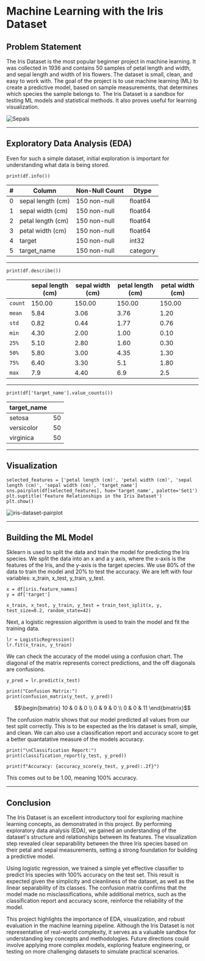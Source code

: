 # Machine Learning with the Iris Dataset

## Problem Statement

The Iris Dataset is the most popular beginner project in machine learning. It was collected in 1936 and contains 50 samples of petal length and width, and sepal length and width of Iris flowers. The dataset is small, clean, and easy to work with. The goal of the project is to use machine learning (ML) to create a predictive model, based on sample measurements, that determines which species the sample belongs to. The Iris Dataset is a sandbox for testing ML models and statistical methods. It also proves useful for learning visualization.

![Sepals](https://github.com/user-attachments/assets/08bad192-0a7a-40b2-965b-ce2cf622ab71)

---

## Exploratory Data Analysis (EDA)

Even for such a simple dataset, initial exploration is important for understanding what data is being stored.

~~~
print(df.info())
~~~

| # | Column            | Non-Null Count | Dtype    |
|---|-------------------|----------------|----------|
| 0 | sepal length (cm) | 150 non-null   | float64  |
| 1 | sepal width (cm)  | 150 non-null   | float64  |
| 2 | petal length (cm) | 150 non-null   | float64  |
| 3 | petal width (cm)  | 150 non-null   | float64  |
| 4 | target            | 150 non-null   | int32    |
| 5 | target_name       | 150 non-null   | category |

---

~~~
print(df.describe())
~~~

|         | sepal length (cm) | sepal width (cm) | petal length (cm) | petal width (cm) |
|---------|-------------------|------------------|-------------------|------------------|
| `count` | 150.00            | 150.00           | 150.00            | 150.00           |
| `mean`  | 5.84              | 3.06             | 3.76              | 1.20             |
| `std`   | 0.82              | 0.44             | 1.77              | 0.76             |
| `min`   | 4.30              | 2.00             | 1.00              | 0.10             |
| `25%`   | 5.10              | 2.80             | 1.60              | 0.30             |
| `50%`   | 5.80              | 3.00             | 4.35              | 1.30             |
| `75%`   | 6.40              | 3.30             | 5.1               | 1.80             |
| `max`   | 7.9               | 4.40             | 6.9               | 2.5              |

---

~~~
print(df['target_name'].value_counts())
~~~

| target_name |    |
|-------------|----|
| setosa      | 50 |
| versicolor  | 50 |
| virginica   | 50 |

---

## Visualization 

```
selected_features = ['petal length (cm)', 'petal width (cm)', 'sepal length (cm)', 'sepal width (cm)', 'target_name']
sns.pairplot(df[selected_features], hue='target_name', palette='Set1')
plt.suptitle('Feature Relationships in the Iris Dataset')
plt.show()
```

![iris-dataset-pairplot](https://github.com/user-attachments/assets/288da9ee-aa2d-406d-bb5e-710599287842)

---

## Building the ML Model

Sklearn is used to split the data and train the model for predicting the Iris species. We split the data into an x and a y axis, where the x-axis is the features of the Iris, and the y-axis is the target species. We use 80% of the data to train the model and 20% to test the accuracy. We are left with four variables: x_train, x_test, y_train, y_test.

```
x = df[iris.feature_names]
y = df['target']

x_train, x_test, y_train, y_test = train_test_split(x, y, test_size=0.2, random_state=42)
```

Next, a logistic regression algorithm is used to train the model and fit the training data.

```
lr = LogisticRegression()
lr.fit(x_train, y_train)
```

We can check the accuracy of the model using a confusion chart. The diagonal of the matrix represents correct predictions, and the off diagonals are confusions.

```
y_pred = lr.predict(x_test)

print("Confusion Matrix:")
print(confusion_matrix(y_test, y_pred))
```

```math
\begin{bmatrix} 10 & 0 & 0 \\ 0 & 9 & 0  \\ 0 & 0 & 11 \end{bmatrix}
```

The confusion matrix shows that our model predicted all values from our test split correctly. This is to be expected as the Iris dataset is small, simple, and clean. We can also use a classification report and accuracy score to get a better quantatative measure of the models accuracy.

```
print("\nClassification Report:")
print(classification_report(y_test, y_pred))

print(f"Accuracy: {accuracy_score(y_test, y_pred):.2f}")
```

This comes out to be 1.00, meaning 100% accuracy.

---

## Conclusion

The Iris Dataset is an excellent introductory tool for exploring machine learning concepts, as demonstrated in this project. By performing exploratory data analysis (EDA), we gained an understanding of the dataset's structure and relationships between its features. The visualization step revealed clear separability between the three Iris species based on their petal and sepal measurements, setting a strong foundation for building a predictive model.

Using logistic regression, we trained a simple yet effective classifier to predict Iris species with 100% accuracy on the test set. This result is expected given the simplicity and cleanliness of the dataset, as well as the linear separability of its classes. The confusion matrix confirms that the model made no misclassifications, while additional metrics, such as the classification report and accuracy score, reinforce the reliability of the model.

This project highlights the importance of EDA, visualization, and robust evaluation in the machine learning pipeline. Although the Iris Dataset is not representative of real-world complexity, it serves as a valuable sandbox for understanding key concepts and methodologies. Future directions could involve applying more complex models, exploring feature engineering, or testing on more challenging datasets to simulate practical scenarios.







